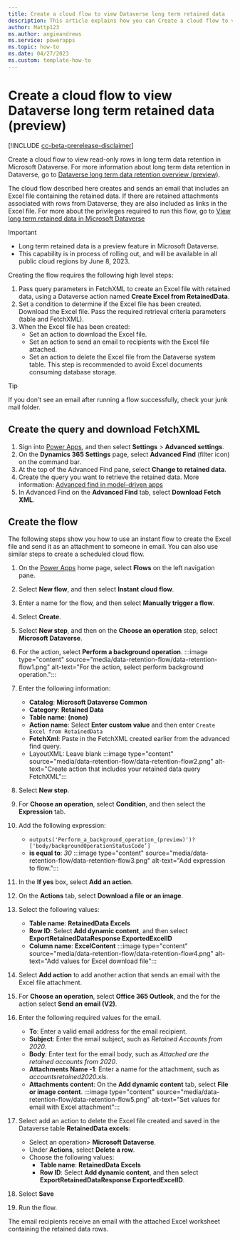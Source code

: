 ```yaml
---
title: Create a cloud flow to view Dataverse long term retained data
description: This article explains how you can Create a cloud flow to view Microsoft Dataverse long term retained data.
author: Mattp123
ms.author: angieandrews
ms.service: powerapps
ms.topic: how-to 
ms.date: 04/27/2023
ms.custom: template-how-to 
---
```

# Create a cloud flow to view Dataverse long term retained data (preview)

[!INCLUDE [cc-beta-prerelease-disclaimer](../desktop-flows/actions-reference/includes/cc-beta-prerelease-disclaimer.md)]

Create a cloud flow to view read-only rows in long term data retention in Microsoft Dataverse. For more information about long term data retention in Dataverse, go to [Dataverse long term data retention overview (preview)](/power-apps/maker/data-platform/data-retention-overview).

The cloud flow described here creates and sends an email that includes an Excel file containing the retained data. If there are retained attachments associated with rows from Dataverse, they are also included as links in the Excel file. For more about the privileges required to run this flow, go to [View long term retained data in Microsoft Dataverse](/power-apps/maker/data-platform/data-retention-view)

> [!IMPORTANT]
> - Long term retained data is a preview feature in Microsoft Dataverse.
> - This capability is in process of rolling out, and will be available in all public cloud regions by June 8, 2023.

Creating the flow requires the following high level steps:

1. Pass query parameters in FetchXML to create an Excel file with retained data, using a Dataverse action named **Create Excel from RetainedData**.
1. Set a condition to determine if the Excel file has been created. Download the Excel file. Pass the required retrieval criteria parameters (table and FetchXML).
1. When the Excel file has been created:
   - Set an action to download the Excel file.
   - Set an action to send an email to recipients with the Excel file attached.
   - Set an action to delete the Excel file from the Dataverse system table. This step is recommended to avoid Excel documents consuming database storage.

> [!TIP]
> If you don’t see an email after running a flow successfully, check your junk mail folder.

## Create the query and download FetchXML

1. Sign into [Power Apps](https://make.powerapps.com/?utm_source=padocs&utm_medium=linkinadoc&utm_campaign=referralsfromdoc), and then select **Settings** > **Advanced settings**.
1. On the **Dynamics 365 Settings** page, select **Advanced Find** (filter icon) on the command bar.
1. At the top of the Advanced Find pane, select **Change to retained data**.
1. Create the query you want to retrieve the retained data. More information: [Advanced find in model-driven apps](/power-apps/user/advanced-find)
1. In Advanced Find on the **Advanced Find** tab, select **Download Fetch XML**.

## Create the flow

The following steps show you how to use an instant flow to create the Excel file and send it as an attachment to someone in email. You can also use similar steps to create a scheduled cloud flow.

1. On the [Power Apps](https://make.powerapps.com/?utm_source=padocs&utm_medium=linkinadoc&utm_campaign=referralsfromdoc) home page, select **Flows** on the left navigation pane.
1. Select **New flow**, and then select **Instant cloud flow**.
1. Enter a name for the flow, and then select **Manually trigger a flow**.
1. Select **Create**.
1. Select **New step**, and then on the **Choose an operation** step, select **Microsoft Dataverse**.
1. For the action, select **Perform a background operation**.
   :::image type="content" source="media/data-retention-flow/data-retention-flow1.png" alt-text="For the action, select perform background operation.":::

1. Enter the following information: 
   - **Catalog**: **Microsoft Dataverse Common**
   - **Category**: **Retained Data**
   - **Table name**: **(none)**
   - **Action name**: Select **Enter custom value** and then enter `Create Excel from RetainedData`
   - **FetchXml**: Paste in the FetchXML created earlier from the advanced find query.
   - LayoutXML: Leave blank
   :::image type="content" source="media/data-retention-flow/data-retention-flow2.png" alt-text="Create action that includes your retained data query FetchXML":::
1. Select **New step**.
1. For **Choose an operation**, select **Condition**, and then select the **Expression** tab.
1. Add the following expression:
   - `outputs('Perform_a_background_operation_(preview)')?['body/backgroundOperationStatusCode’]`
   - **is equal to**: *30*
   :::image type="content" source="media/data-retention-flow/data-retention-flow3.png" alt-text="Add expression to flow.":::
1. In the **If yes** box, select **Add an action**.
1. On the **Actions** tab, select **Download a file or an image**.
1. Select the following values:
   - **Table name**: **RetainedData Excels**
   - **Row ID**: Select **Add dynamic content**, and then select **ExportRetainedDataResponse ExportedExcelID**
   - **Column name**: **ExcelContent**
   :::image type="content" source="media/data-retention-flow/data-retention-flow4.png" alt-text="Add values for Excel download file":::

1. Select **Add action** to add another action that sends an email with the Excel file attachment.
1. For **Choose an operation**,  select **Office 365 Outlook**, and the for the action select **Send an email (V2)**.
1. Enter the following required values for the email.
   - **To**: Enter a valid email address for the email recipient.
   - **Subject**: Enter the email subject, such as *Retained Accounts from 2020*.
   - **Body**: Enter text for the email body, such as *Attached are the retained accounts from 2020*.
   - **Attachments Name -1**: Enter a name for the attachment, such as *accountsretained2020.xls*.
   - **Attachments content**: On the **Add dynamic content** tab, select **File or image content**.
   :::image type="content" source="media/data-retention-flow/data-retention-flow5.png" alt-text="Set values for email with Excel attachment":::
1. Select add an action  to delete the Excel file created and saved in the Dataverse table **RetainedData excels**:
   - Select an operation> **Microsoft Dataverse**.
   - Under **Actions**, select **Delete a row**.
   - Choose the following values:
      - **Table name**: **RetainedData Excels**
      - **Row ID**: Select **Add dynamic content**, and then select **ExportRetainedDataResponse ExportedExcelID**.
1. Select **Save**
1. Run the flow.

The email recipients receive an email with the attached Excel worksheet containing the retained data rows.


